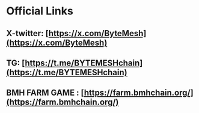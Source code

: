 # Official Links

## X-twitter: [https://x.com/ByteMesh](https://x.com/ByteMesh)

## TG:  [https://t.me/BYTEMESHchain](https://t.me/BYTEMESHchain)

## BMH FARM  GAME : [https://farm.bmhchain.org/](https://farm.bmhchain.org/)
